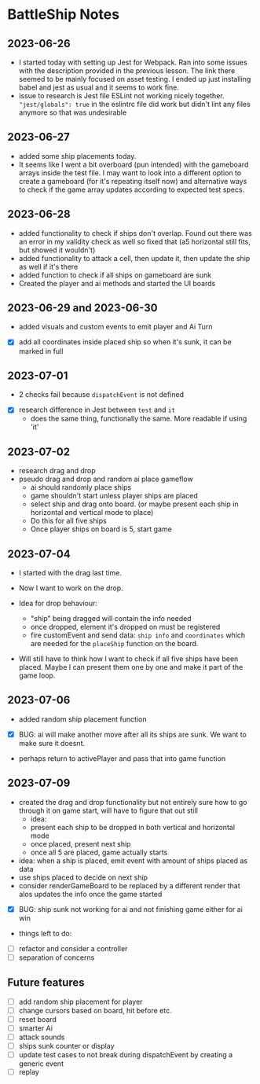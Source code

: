 # BattleShip Notes

## 2023-06-26
- I started today with setting up Jest for Webpack. Ran into some issues with the description provided in the previous lesson. The link there seemed to be mainly focused on asset testing. I ended up just installing babel and jest as usual and it seems to work fine.
- issue to research is Jest file ESLint not working nicely together. `"jest/globals": true` in the eslintrc file did work but didn't lint any files anymore so that was undesirable

## 2023-06-27
- added some ship placements today.
- It seems like I went a bit overboard (pun intended) with the gameboard arrays inside the test file. I may want to look into a different option to create a gameboard (for it's repeating itself now) and alternative ways to check if the game array updates according to expected test specs.

## 2023-06-28
- added functionality to check if ships don't overlap. Found out there was an error in my validity check as well so fixed that (a5 horizontal still fits, but showed it wouldn't)
- added functionality to attack a cell, then update it, then update the ship as well if it's there
- added function to check if all ships on gameboard are sunk
- Created the player and ai methods and started the UI boards

## 2023-06-29 and 2023-06-30
- added visuals and custom events to emit player and Ai Turn
- [x] add all coordinates inside placed ship so when it's sunk, it can be marked in full

## 2023-07-01
- 2 checks fail because `dispatchEvent` is not defined
- [x] research difference in Jest between `test` and `it`
  - does the same thing, functionally the same. More readable if using 'it'

## 2023-07-02
- research drag and drop
- pseudo drag and drop and random ai place gameflow
  - ai should randomly place ships
  - game shouldn't start unless player ships are placed
  - select ship and drag onto board. (or maybe present each ship in horizontal and vertical mode to place)
  - Do this for all five ships
  - Once player ships on board is 5, start game

## 2023-07-04
- I started with the drag last time.
- Now I want to work on the drop.
- Idea for drop behaviour:
  - "ship" being dragged will contain the info needed
  - once dropped, element it's dropped on must be registered
  - fire customEvent and send data: `ship info` and `coordinates` which are needed for the `placeShip` function on the board.

- Will still have to think how I want to check if all five ships have been placed. Maybe I can present them one by one and make it part of the game loop. 

<!-- article I found that might be useful tomorrow: https://ralzohairi.medium.com/how-to-drag-drop-html-elements-and-files-using-javascript-d31d15279369 -->

## 2023-07-06
- added random ship placement function
- [x] BUG: ai will make another move after all its ships are sunk. We want to make sure it doesnt.
- perhaps return to activePlayer and pass that into game function

## 2023-07-09
- created the drag and drop functionality but not entirely sure how to go through it on game start, will have to figure that out still
  - idea:
  - present each ship to be dropped in both vertical and horizontal mode
  - once placed, present next ship
  - once all 5 are placed, game actually starts
- idea: when a ship is placed, emit event with amount of ships placed as data
- use ships placed to decide on next ship
- consider renderGameBoard to be replaced by a different render that alos updates the info once the game started
- [x] BUG: ship sunk not working for ai and not finishing game either for ai win 

- things left to do:
- [ ] refactor and consider a controller
- [ ] separation of concerns

## Future features
- [ ] add random ship placement for player
- [ ] change cursors based on board, hit before etc.
- [ ] reset board
- [ ] smarter Ai
- [ ] attack sounds
- [ ] ships sunk counter or display
- [ ] update test cases to not break during dispatchEvent by creating a generic event
- [ ] replay